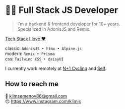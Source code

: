 # 👨‍💻 Full Stack JS Developer

> I'm a backend & frontend developer for 10+ years.  
> Specialized in AdonisJS and Remix.

[Tech Stack I love ❤️](https://github.com/stars/klimjs/lists/tech-stack-i-love)

classic: `AdonisJS • htmx • Alpine.js`  
modern: `Remix • Prisma`  
css: `Tailwind CSS • daisyUI`

I currently work remotely at [N+1 Cycling](https://nplus1.cc) and [Self](https://www.selfstudio.se).

## How to reach me
📧 klimsemenov86@gmail.com  
🙃 https://www.instagram.com/klimjs
